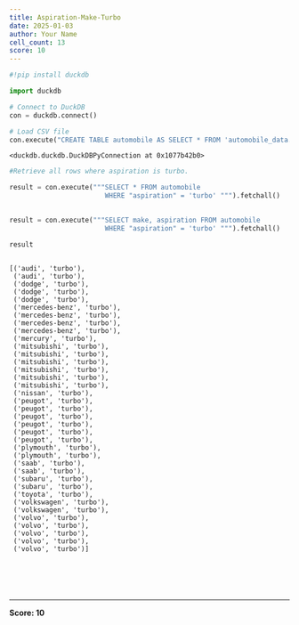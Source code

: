 ```yaml
---
title: Aspiration-Make-Turbo
date: 2025-01-03
author: Your Name
cell_count: 13
score: 10
---
```


```python
#!pip install duckdb
```


```python
import duckdb
```


```python
# Connect to DuckDB
con = duckdb.connect()

```


```python
# Load CSV file
con.execute("CREATE TABLE automobile AS SELECT * FROM 'automobile_data.csv'")

```




    <duckdb.duckdb.DuckDBPyConnection at 0x1077b42b0>




```python
#Retrieve all rows where aspiration is turbo.
```


```python
result = con.execute("""SELECT * FROM automobile
                        WHERE "aspiration" = 'turbo' """).fetchall()
                        
```


```python
result = con.execute("""SELECT make, aspiration FROM automobile
                        WHERE "aspiration" = 'turbo' """).fetchall()
```


```python
result
                        
```




    [('audi', 'turbo'),
     ('audi', 'turbo'),
     ('dodge', 'turbo'),
     ('dodge', 'turbo'),
     ('dodge', 'turbo'),
     ('mercedes-benz', 'turbo'),
     ('mercedes-benz', 'turbo'),
     ('mercedes-benz', 'turbo'),
     ('mercedes-benz', 'turbo'),
     ('mercury', 'turbo'),
     ('mitsubishi', 'turbo'),
     ('mitsubishi', 'turbo'),
     ('mitsubishi', 'turbo'),
     ('mitsubishi', 'turbo'),
     ('mitsubishi', 'turbo'),
     ('mitsubishi', 'turbo'),
     ('nissan', 'turbo'),
     ('peugot', 'turbo'),
     ('peugot', 'turbo'),
     ('peugot', 'turbo'),
     ('peugot', 'turbo'),
     ('peugot', 'turbo'),
     ('peugot', 'turbo'),
     ('plymouth', 'turbo'),
     ('plymouth', 'turbo'),
     ('saab', 'turbo'),
     ('saab', 'turbo'),
     ('subaru', 'turbo'),
     ('subaru', 'turbo'),
     ('toyota', 'turbo'),
     ('volkswagen', 'turbo'),
     ('volkswagen', 'turbo'),
     ('volvo', 'turbo'),
     ('volvo', 'turbo'),
     ('volvo', 'turbo'),
     ('volvo', 'turbo'),
     ('volvo', 'turbo')]




```python

```


```python


```


```python

```


```python

```


```python

```


---
**Score: 10**
